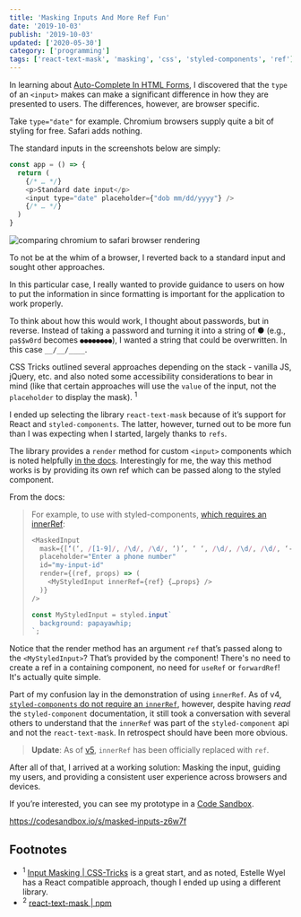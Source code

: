 ```yaml
---
title: 'Masking Inputs And More Ref Fun'
date: '2019-10-03'
publish: '2019-10-03'
updated: ['2020-05-30']
category: ['programming']
tags: ['react-text-mask', 'masking', 'css', 'styled-components', 'ref']
---
```


In learning about [Auto-Complete In HTML Forms](auto-complete-forms), I discovered that the `type` of an `<input>` makes can make a significant difference in how they are presented to users. The differences, however, are browser specific.

Take `type="date"` for example. Chromium browsers supply quite a bit of styling for free. Safari adds nothing.

The standard inputs in the screenshots below are simply:

```javascript
const app = () => {
  return (
    {/* … */}
    <p>Standard date input</p>
    <input type="date" placeholder={"dob mm/dd/yyyy"} />
    {/* … */}
  )
}
```

![comparing chromium to safari browser rendering](https://res.cloudinary.com/scweiss1/image/upload/v1593206657/browser-comparison-inputs_ztkrpy.png)

To not be at the whim of a browser, I reverted back to a standard input and sought other approaches.

In this particular case, I really wanted to provide guidance to users on how to put the information in since formatting is important for the application to work properly.

To think about how this would work, I thought about passwords, but in reverse. Instead of taking a password and turning it into a string of ● (e.g., `pa$$w0rd` becomes `●●●●●●●●`), I wanted a string that could be overwritten. In this case `__/__/____`.

CSS Tricks outlined several approaches depending on the stack - vanilla JS, jQuery, etc. and also noted some accessibility considerations to bear in mind (like that certain approaches will use the `value` of the input, not the `placeholder` to display the mask). <sup>1</sup>

I ended up selecting the library `react-text-mask` because of it’s support for React and `styled-components`. The latter, however, turned out to be more fun than I was expecting when I started, largely thanks to `refs`.

The library provides a `render` method for custom `<input>` components which is noted helpfully [in the docs](https://www.npmjs.com/package/react-text-mask#customize-rendered-input-component). Interestingly for me, the way this method works is by providing its own ref which can be passed along to the styled component.

From the docs:

> For example, to use with styled-components, [which requires an innerRef](https://www.styled-components.com/docs/advanced#refs):
>
> ```javascript
> <MaskedInput
>   mask={[‘(‘, /[1-9]/, /\d/, /\d/, ‘)’, ‘ ‘, /\d/, /\d/, /\d/, ‘-‘, /\d/, /\d/, /\d/, /\d/]}
>   placeholder="Enter a phone number"
>   id="my-input-id"
>   render={(ref, props) => (
>     <MyStyledInput innerRef={ref} {…props} />
>   )}
> />
>
> const MyStyledInput = styled.input`
>   background: papayawhip;
> `;
> ```

Notice that the render method has an argument `ref` that’s passed along to the `<MyStyledInput>`? That’s provided by the component! There's no need to create a ref in a containing component, no need for `useRef` or `forwardRef`! It's actually quite simple.

Part of my confusion lay in the demonstration of using `innerRef`. As of v4, [`styled-components` do not require an `innerRef`](https://www.styled-components.com/docs/api#deprecated-innerref-prop), however, despite having _read_ the `styled-component` documentation, it still took a conversation with several others to understand that the `innerRef` was part of the `styled-component` api and not the `react-text-mask`. In retrospect should have been more obvious.

> **Update**: As of [v5](https://styled-components.com/docs/faqs#what-do-i-need-to-do-to-migrate-to-v4), `innerRef` has been officially replaced with `ref`.

After all of that, I arrived at a working solution: Masking the input, guiding my users, and providing a consistent user experience across browsers and devices.

If you’re interested, you can see my prototype in a [Code Sandbox](https://codesandbox.io/s/masked-inputs-z6w7f).

https://codesandbox.io/s/masked-inputs-z6w7f

## Footnotes

-   <sup>1</sup> [Input Masking | CSS-Tricks](https://css-tricks.com/input-masking/) is a great start, and as noted, Estelle Wyel has a React compatible approach, though I ended up using a different library.
-   <sup>2</sup> [react-text-mask | npm](https://www.npmjs.com/package/react-text-mask)
